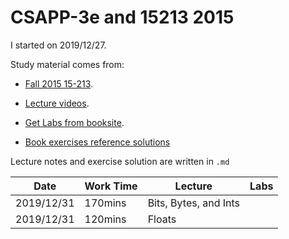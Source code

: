 # CSAPP-3e and 15213 2015


I started on 2019/12/27.

Study material comes from:

+ [Fall 2015 15-213](http://www.cs.cmu.edu/afs/cs/academic/class/15213-f15/www/schedule.html).

+ [Lecture videos](https://www.youtube.com/watch?v=ynZWB0qPFGU&list=PLmBgoRqEQCWy58EIwLSWwMPfkwLOLRM5R).

+ [Get Labs from booksite](http://csapp.cs.cmu.edu/3e/labs.html).
+ [Book exercises reference solutions](https://github.com/DreamAndDead/CSAPP-3e-Solutions)

Lecture notes and exercise solution are written in `.md`


| Date       | Work Time | Lecture               | Labs |
| ---------- | --------- | --------------------- | ---- |
| 2019/12/31 | 170mins   | Bits, Bytes, and Ints |      |
| 2019/12/31 | 120mins   | Floats                |      |


